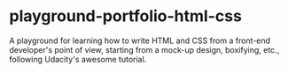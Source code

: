 # playground-portfolio-html-css
A playground for learning how to write HTML and CSS from a front-end developer's point of view, starting from a mock-up design, boxifying, etc., following Udacity's awesome tutorial.
